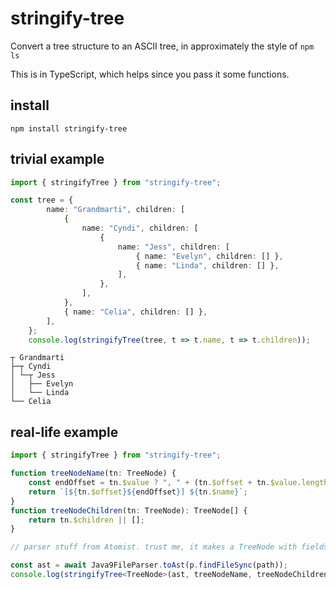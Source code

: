 # stringify-tree

Convert a tree structure to an ASCII tree, in approximately the style of `npm ls`

This is in TypeScript, which helps since you pass it some functions.

## install

`npm install stringify-tree`

## trivial example

```typescript
import { stringifyTree } from "stringify-tree";

const tree = {
        name: "Grandmarti", children: [
            {
                name: "Cyndi", children: [
                    {
                        name: "Jess", children: [
                            { name: "Evelyn", children: [] },
                            { name: "Linda", children: [] },
                        ],
                    },
                ],
            },
            { name: "Celia", children: [] },
        ],
    };
    console.log(stringifyTree(tree, t => t.name, t => t.children));
```

```
┬ Grandmarti
├─┬ Cyndi
│ └─┬ Jess
│   ├── Evelyn
│   └── Linda
└── Celia
```

## real-life example

```typescript
import { stringifyTree } from "stringify-tree";

function treeNodeName(tn: TreeNode) {
    const endOffset = tn.$value ? ", " + (tn.$offset + tn.$value.length) : "";
    return `[${tn.$offset}${endOffset}] ${tn.$name}`;
}
function treeNodeChildren(tn: TreeNode): TreeNode[] {
    return tn.$children || [];
}

// parser stuff from Atomist. trust me, it makes a TreeNode with fields like the above

const ast = await Java9FileParser.toAst(p.findFileSync(path));
console.log(stringifyTree<TreeNode>(ast, treeNodeName, treeNodeChildren));
```

```

```